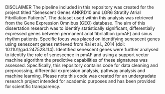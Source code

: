 DISCLAIMER
The pipeline included in this repository was created for the project titled "Senescent Genes ANKRD10 and LGR6 Stratify Atrial Fibrillation Patients".
The dataset used within this analysis was retrieved from the Gene Expression Omnibus (GEO) database. 
The aim of this dissertation research was to identify statistically significant, differentially expressed genes between permanent arial fibrilaltion (pmAF) and sinus rhythm patients.
Specific focus was placed on identifying senescent genes using senescent genes retrieved from Rai et al., 2014 (doi: 10.1101/gad.247528.114).
Identified senescent genes were further analysed to identify the role of senescence in pmAF and using a support vector machine algorithm the predictive capabilities of these signatures was assessed.
Specifically, this repository contains code for data cleaning and preprocssing, differential expression analysis, pathway analysis and machine learning.
Please note this code was created for an undergradate research project intended for academic purposes and has been provided for scientific transparency.
